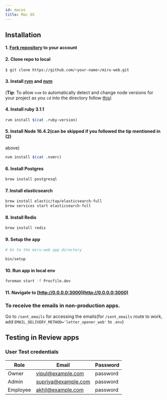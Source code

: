 ```yaml
---
id: macos
title: Mac OS
---
```


## Installation

#### 1. [Fork repository](https://github.com/saeloun/miru-web/fork) to your account

#### 2. Clone repo to local

```bash
$ git clone https://github.com/<your-name>/miru-web.git
```

#### 3. Install [rvm](https://rvm.io/) and [nvm](https://github.com/nvm-sh/nvm#installing-and-updating)

(**Tip**: To allow `nvm` to automatically detect and change node versions for
your project as you `cd` into the directory follow
[this](https://github.com/nvm-sh/nvm#deeper-shell-integration))

#### 4. Install ruby 3.1.1

```bash
rvm install $(cat .ruby-version)
```

#### 5. Install Node 16.4.2(can be skipped if you followed the tip mentioned in (2)

above)

```bash
nvm install $(cat .nvmrc)
```

#### 6. Install Postgres

```bash
brew install postgresql
```

#### 7. Install elasticsearch

```bash
brew install elastic/tap/elasticsearch-full
brew services start elasticsearch-full
```

#### 8. Install Redis

```bash
brew install redis
```

#### 9. Setup the app

```bash
# Go to the miru-web app directory

bin/setup
```

#### 10. Run app in local env

```bash
foreman start -f Procfile.dev
```

#### 11. Navigate to [http://0.0.0.0:3000](http://0.0.0.0:3000)

### To receive the emails in non-production apps.

Go to `/sent_emails` for accessing the emails(for `/sent_emails` route to work,
add `EMAIL_DELIVERY_METHOD='letter_opener_web'` to `.env`)

## Testing in Review apps

### User Test credentials

| Role     | Email               | Password |
| -------- | ------------------- | -------- |
| Owner    | vipul@example.com   | password |
| Admin    | supriya@example.com | password |
| Employee | akhil@example.com   | password |

